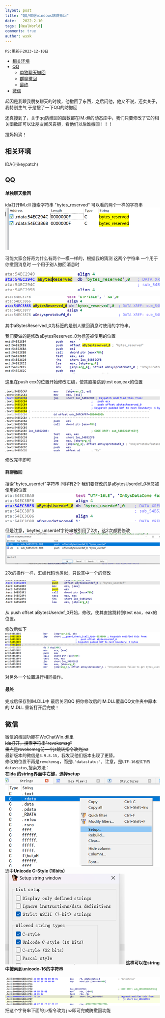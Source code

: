 ```yaml
---
layout: post
title: "QQ/微信windows端防撤回"
date:   2022-2-10
tags: [RealWorld]
comments: true
author: wsxk
---
```


`PS:更新于2023-12-10日`<br>

- [相关环境](#相关环境)
- [QQ](#qq)
    - [单独聊天撤回](#单独聊天撤回)
    - [群聊撤回](#群聊撤回)
    - [最终](#最终)
- [微信](#微信)


<!-- Google tag (gtag.js) -->
<script async src="https://www.googletagmanager.com/gtag/js?id=G-C22S5YSYL7"></script>
<script>
  window.dataLayer = window.dataLayer || [];
  function gtag(){dataLayer.push(arguments);}
  gtag('js', new Date());

  gtag('config', 'G-C22S5YSYL7');
</script>


起因是我跟我朋友聊天的时候，他撤回了东西，之后问他，他又不说，还卖关子，我特别生气
于是搜了一下QQ的防撤回

还真搜到了，关于qq防撤回的函数都在IM.dll的动态库中，我们只要修改了它的相关函数即可以让朋友闻风丧胆，看他们以后谁撤回！！！

捏妈妈滴！



## 相关环境<br>
IDA(带keypatch)

## QQ<br>
#### 单独聊天撤回
ida打开IM.dll
搜索字符串 "bytes_reserved"
可以看的两个一样的字符串
![](https://raw.githubusercontent.com/wsxk/wsxk_pictures/main/2022-2-10-QQ%E9%98%B2%E6%92%A4%E5%9B%9E/1.png)

可能大家会好奇为什么有两个一模一样的，根据我的猜测
这两个字符串
一个用于你撤回消息时
一个用于别人撤回消息时

![](https://raw.githubusercontent.com/wsxk/wsxk_pictures/main/2022-2-10-QQ%E9%98%B2%E6%92%A4%E5%9B%9E/2.png)

![](https://raw.githubusercontent.com/wsxk/wsxk_pictures/main/2022-2-10-QQ%E9%98%B2%E6%92%A4%E5%9B%9E/3.png)

其中aBytesReserved_0为标签的是别人撤回消息时使用的字符串。

我们要做的是修改aBytesReserved_0为标签被使用的位置
![](https://raw.githubusercontent.com/wsxk/wsxk_pictures/main/2022-2-10-QQ%E9%98%B2%E6%92%A4%E5%9B%9E/4.png)

这里在push ecx的位置开始修改汇编，使其直接跳到test eax,eax的位置

![](https://raw.githubusercontent.com/wsxk/wsxk_pictures/main/2022-2-10-QQ%E9%98%B2%E6%92%A4%E5%9B%9E/5.png)

修改完毕即可

#### 群聊撤回
搜索"bytes_userdef"字符串
同样有2个
我们要修改的是aBytesUserdef_0标签被使用的位置
![](https://raw.githubusercontent.com/wsxk/wsxk_pictures/main/2022-2-10-QQ%E9%98%B2%E6%92%A4%E5%9B%9E/6.png)

但是注意，beytes_unserdef字符串被引用了2次，这2次都要修改
![](https://raw.githubusercontent.com/wsxk/wsxk_pictures/main/2022-2-10-QQ%E9%98%B2%E6%92%A4%E5%9B%9E/7.png)


2次的操作一样，汇编代码也类似，只说其中一个的修改

![](https://raw.githubusercontent.com/wsxk/wsxk_pictures/main/2022-2-10-QQ%E9%98%B2%E6%92%A4%E5%9B%9E/8.png)

从 push offset aBytesUserdef_0开始，修改，使其直接跳转到test eax，eax的位置。

修改后如下
![](https://raw.githubusercontent.com/wsxk/wsxk_pictures/main/2022-2-10-QQ%E9%98%B2%E6%92%A4%E5%9B%9E/9.png)

对另外一个位置进行相同操作。


#### 最终
完成后保存到IM.DLL中
最后关闭QQ
把你修改后的IM.DLL覆盖QQ文件夹中原本的IM.DLL
重新打开后完成！

## 微信<br>
微信的撤回功能在WeChatWin.dll里<br>
~~ida打开，搜索字符串"revokemsg"~~<br>
~~重点是revokemsg前一个jz跳转指令改为jnz~~<br>
最新版本的微信是`3.9.8.15`，我发现他们版本出现了更替。<br>
修改的位置不再是`revokemsg`，而是`L'datastatus'`，注意，是`UTF-16格式下的datastatus`,搜索方法：<br>
**在ida 的string界面中右键，选择setup**<br>
![](https://raw.githubusercontent.com/wsxk/wsxk_pictures/main/2023-7-6/20231210201318.png)
选中**Unicode C-Style (16bits)**<br>
![](https://raw.githubusercontent.com/wsxk/wsxk_pictures/main/2023-7-6/20231210201339.png)
**这样可以在string中搜索到unicode-16的字符串**<br><br>
![](https://raw.githubusercontent.com/wsxk/wsxk_pictures/main/2023-7-6/20231210201900.png)
把这个字符串下面的`jz`指令改为`jnz`即可完成防撤回功能<br>